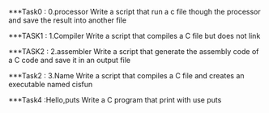 ***Task0 : 0.processor
    Write a script that run a c file though the processor and save the result into another file

***TASK1 : 1.Compiler
    Write a script that compiles a C file but does not link

***TASK2 : 2.assembler
     Write a script that generate the assembly code of a C code and save it in an output file 

***Task2 : 3.Name
    Write a script that compiles a C file and creates an executable named cisfun

***Task4 :Hello,puts
   Write a C program that print with use puts
